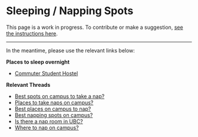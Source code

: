
# Sleeping / Napping Spots

This page is a work in progress. To contribute or make a suggestion, [see the instructions here](../index.md#contributing).

---

In the meantime, please use the relevant links below:




**Places to sleep overnight**

- [Commuter Student Hostel](https://vancouver.housing.ubc.ca/other-housing/commuter-student-hostel/)


**Relevant Threads**

- [Best spots on campus to take a nap?](https://www.reddit.com/r/UBC/comments/py1cdj/best_spots_on_campus_to_take_a_nap/)
- [Places to take naps on campus?](https://www.reddit.com/r/UBC/comments/y994wd/places_to_take_naps_on_campus/)
- [Best places on campus to nap?](https://www.reddit.com/r/UBC/comments/t4k007/best_places_on_campus_to_nap/)
- [Best napping spots on campus?](https://www.reddit.com/r/UBC/comments/fggmes/best_napping_spots_on_campus/)
- [Is there a nap room in UBC?](https://www.reddit.com/r/UBC/comments/xg4gvd/is_there_a_nap_room_in_ubc/)
- [Where to nap on campus?](https://www.reddit.com/r/UBC/comments/118coxc/where_to_nap_on_campus/)